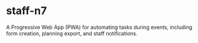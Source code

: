 # staff-n7
A Progressive Web App (PWA) for automating tasks during events, including form creation, planning export, and staff notifications.
